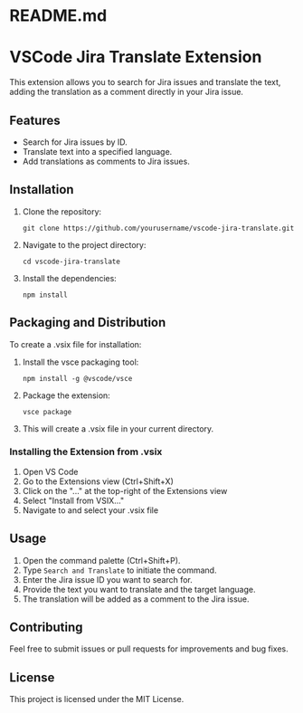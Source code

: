 # README.md

# VSCode Jira Translate Extension

This extension allows you to search for Jira issues and translate the text, adding the translation as a comment directly in your Jira issue.

## Features

- Search for Jira issues by ID.
- Translate text into a specified language.
- Add translations as comments to Jira issues.

## Installation

1. Clone the repository:
   ```
   git clone https://github.com/yourusername/vscode-jira-translate.git
   ```
2. Navigate to the project directory:
   ```
   cd vscode-jira-translate
   ```
3. Install the dependencies:
   ```
   npm install
   ```

## Packaging and Distribution

To create a .vsix file for installation:

1. Install the vsce packaging tool:
   ```
   npm install -g @vscode/vsce
   ```
2. Package the extension:
   ```
   vsce package
   ```
3. This will create a .vsix file in your current directory.

### Installing the Extension from .vsix

1. Open VS Code
2. Go to the Extensions view (Ctrl+Shift+X)
3. Click on the "..." at the top-right of the Extensions view
4. Select "Install from VSIX..."
5. Navigate to and select your .vsix file

## Usage

1. Open the command palette (Ctrl+Shift+P).
2. Type `Search and Translate` to initiate the command.
3. Enter the Jira issue ID you want to search for.
4. Provide the text you want to translate and the target language.
5. The translation will be added as a comment to the Jira issue.

## Contributing

Feel free to submit issues or pull requests for improvements and bug fixes.

## License

This project is licensed under the MIT License.

